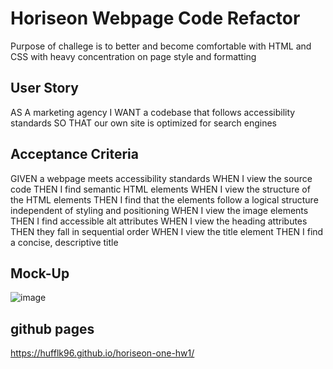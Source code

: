 # Horiseon Webpage Code Refactor
Purpose of challege is to better and become comfortable with HTML and CSS with heavy concentration on page style and formatting
## User Story
AS A marketing agency
I WANT a codebase that follows accessibility standards
SO THAT our own site is optimized for search engines
## Acceptance Criteria
GIVEN a webpage meets accessibility standards
WHEN I view the source code
THEN I find semantic HTML elements
WHEN I view the structure of the HTML elements
THEN I find that the elements follow a logical structure independent of styling and positioning
WHEN I view the image elements
THEN I find accessible alt attributes
WHEN I view the heading attributes
THEN they fall in sequential order
WHEN I view the title element
THEN I find a concise, descriptive title
## Mock-Up
![image](https://user-images.githubusercontent.com/118147274/224871310-07a17a1d-ff25-4a5a-9059-25af67f61e4d.png)
## github pages
https://hufflk96.github.io/horiseon-one-hw1/

